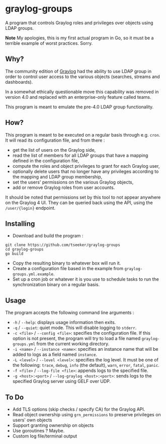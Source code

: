 graylog-groups
===============

A program that controls Graylog roles and privileges over objects using LDAP
groups.

**Note** My apologies, this is my first actual program in Go, so it must be a
terrible example of worst practices. Sorry.

Why?
-----

The community edition of [Graylog](https://graylog.org) had the ability to use
LDAP group in order to control user access to the various objects (searches,
streams and dashboards).

In a somewhat ethically questionable move this capability was removed in version
4.0 and replaced with an enterprise-only feature called teams.

This program is meant to emulate the pre-4.0 LDAP group functionality.

How?
-----

This program is meant to be executed on a regular basis through e.g. `cron`. It
will read its configuration file, and from there :

* get the list of users on the Graylog side,
* read the list of members for all LDAP groups that have a mapping defined in
  the configuration file,
* compute the roles and object privileges to grant for each Graylog user,
* optionally delete users that no longer have any privileges according to the
  mapping and LDAP group membership,
* set the users' permissions on the various Graylog objects,
* add or remove Graylog roles from user accounts.

It should be noted that permissions set by this tool to not appear anywhere on
the Graylog 4 UI. They can be queried back using the API, using the
`/user/{login}` endpoint.

Installing
-----------

- Download and build the program :
```
git clone https://github.com/tseeker/graylog-groups
cd graylog-groups
go build
```
- Copy the resulting binary to whatever box will run it.
- Create a configuration file based in the example from
  `graylog-groups.yml.example`.
- Set up a cron job or whatever it is you use to schedule tasks to run the
  synchronization binary on a regular basis.

Usage
------

The program accepts the following command line arguments :

* `-h` / `--help`: displays usage information then exits.
* `-q` / `--quiet`: quiet mode. This will disable logging to `stderr`.
* `-c <file>` / `--config <file>`: specifies the configuration file. If this
  option is not present, the program will try to load a file named
  `graylog-groups.yml` from the current working directory.
* `-i <name>` / `--instance <name>`: specifies an instance name that will be
  added to logs as a field named `instance`.
* `-L <level>` / `--level <level>`: specifies the log level. It must be one of
  the following: `trace`, `debug`, `info` (the default), `warn`, `error`,
  `fatal`, `panic`.
* `-f <file>` / `--log-file <file>`: appends logs to the specified file.
* `-g <host>:<port>` / `--log-graylog <host>:<port>`: sends logs to the
  specified Graylog server using GELF over UDP.

To Do
------

* Add TLS options (skip checks / specify CA) for the Graylog API.
* Read object ownership using `grn_permissions` to preserve privileges on users'
  own objects
* Support granting ownership on objects
* Use goroutines ? Maybe.
* Custom log file/terminal output
